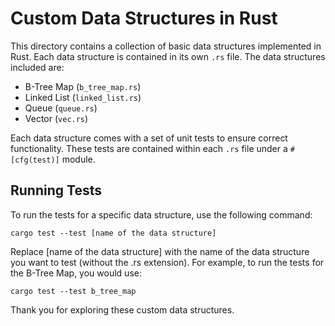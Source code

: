 # Custom Data Structures in Rust

This directory contains a collection of basic data structures implemented in Rust. Each data structure is contained in its own `.rs` file. The data structures included are:

- B-Tree Map (`b_tree_map.rs`)
- Linked List (`linked_list.rs`)
- Queue (`queue.rs`)
- Vector (`vec.rs`)

Each data structure comes with a set of unit tests to ensure correct functionality. These tests are contained within each `.rs` file under a `#[cfg(test)]` module.

## Running Tests

To run the tests for a specific data structure, use the following command:

```shell
cargo test --test [name of the data structure]
```

Replace [name of the data structure] with the name of the data structure you want to test (without the .rs extension). For example, to run the tests for the B-Tree Map, you would use:

```shell
cargo test --test b_tree_map
```
Thank you for exploring these custom data structures.

